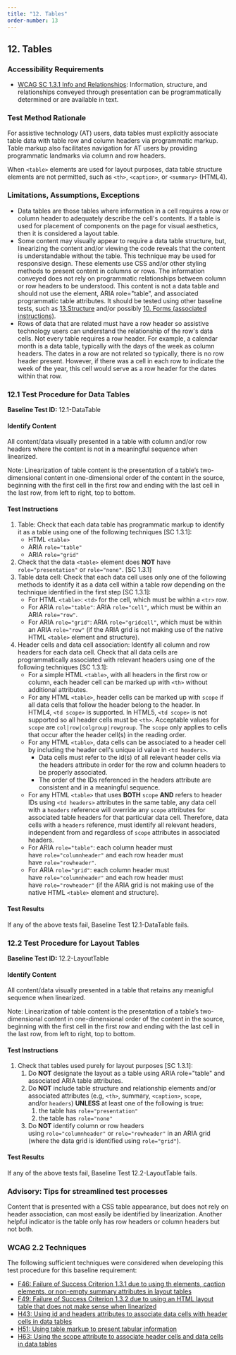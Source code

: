 ```yaml
---
title: "12. Tables"
order-number: 13
---
```

## 12. Tables

### Accessibility Requirements

-   [WCAG SC 1.3.1 Info and Relationships](https://www.w3.org/WAI/WCAG22/Understanding/info-and-relationships): Information, structure, and relationships conveyed through presentation can be programmatically determined or are available in text.

### Test Method Rationale

For assistive technology (AT) users, data tables must explicitly associate table data with table row and column headers via programmatic markup. Table markup also facilitates navigation for AT users by providing programmatic landmarks via column and row headers.

When `<table>` elements are used for layout purposes, data table structure elements are not permitted, such as `<th>`, `<caption>`, or `<summary>` (HTML4).

### Limitations, Assumptions, Exceptions

-   Data tables are those tables where information in a cell requires a row or column header to adequately describe the cell's contents. If a table is used for placement of components on the page for visual aesthetics, then it is considered a layout table.
-   Some content may visually appear to require a data table structure, but, linearizing the content and/or viewing the code reveals that the content is understandable without the table. This technique may be used for responsive design. These elements use CSS and/or other styling methods to present content in columns or rows. The information conveyed does not rely on programmatic relationships between column or row headers to be understood. This content is not a data table and should not use the element, ARIA role="table", and associated programmatic table attributes. It should be tested using other baseline tests, such as [13.Structure](../13Structure/) and/or possibly [10. Forms (associated instructions)](../10Forms/).
-   Rows of data that are related must have a row header so assistive technology users can understand the relationship of the row's data cells. Not every table requires a row header. For example, a calendar month is a data table, typically with the days of the week as column headers. The dates in a row are not related so typically, there is no row header present. However, if there was a cell in each row to indicate the week of the year, this cell would serve as a row header for the dates within that row.

### 12.1 Test Procedure for Data Tables

**Baseline Test ID:** 12.1-DataTable
#### Identify Content
<p id="AIC">All content/data visually presented in a table with column and/or row headers where the content is not in a meaningful sequence when linearized.</p>

<p>Note: Linearization of table content is the presentation of a table’s two-dimensional content in one-dimensional order of the content in the source, beginning with the first cell in the first row and ending with the last cell in the last row, from left to right, top to bottom.</p>

#### Test Instructions
<ol id="ATI">
    <li id="ATI-1">Table: Check that each data table has programmatic markup to identify it as a table using one of the following techniques [SC 1.3.1]:
        <ul>
            <li>HTML <code>&lt;table&gt;</code></li>
            <li>ARIA <code>role="table"</code></li>
            <li>ARIA <code>role="grid"</code></li>
        </ul></li>
    <li id="ATI-2">Check that the data <code>&lt;table&gt;</code> element does <strong>NOT</strong> have <code>role="presentation"</code> or <code>role="none"</code>. [SC 1.3.1]</li>
    <li id="ATI-3">Table data cell: Check that each data cell uses only one of the following methods to identify it as a data cell within a table row depending on the technique identified in the first step [SC 1.3.1]:
        <ul>
            <li>For HTML <code>&lt;table&gt;</code>: <code>&lt;td&gt;</code> for the cell, which must be within a <code>&lt;tr&gt;</code> row.</li>
            <li>For ARIA <code>role="table"</code>: ARIA <code>role="cell"</code>, which must be within an ARIA <code>role="row"</code>.</li>
            <li>For ARIA <code>role="grid"</code>: ARIA <code>role="gridcell"</code>, which must be within an ARIA <code>role="row"</code> (if the ARIA grid is not making use of the native HTML <code>&lt;table&gt;</code> element and structure).</li>
        </ul></li>
    <li id="ATI-4">Header cells and data cell association: Identify all column and row headers for each data cell. Check that all data cells are programmatically associated with relevant headers using one of the following techniques [SC 1.3.1]:
    <ul>
        <li>For a simple HTML <code>&lt;table&gt;</code>, with all headers in the first row or column, each header cell can be marked up with <code>&lt;th&gt;</code> without additional attributes.</li>
        <li>For any HTML <code>&lt;table&gt;</code>, header cells can be marked up with <code>scope</code> if all data cells that follow the header belong to the header. In HTML4, <code>&lt;td scope&gt;</code> is supported. In HTML5, <code>&lt;td scope&gt;</code> is not supported so all header cells must be <code>&lt;th&gt;</code>. Acceptable values for <code>scope</code> are <code>col|row|colgroup|rowgroup</code>. The <code>scope</code> only applies to cells that occur after the header cell(s) in the reading order.</li>
        <li>For any HTML <code>&lt;table&gt;</code>, data cells can be associated to a header cell by including the header cell's unique id value in <code>&lt;td headers&gt;</code>.
            <ul>
                <li>Data cells must refer to the id(s) of all relevant header cells via the headers attribute in order for the row and column headers to be properly associated.</li>
                <li>The order of the IDs referenced in the headers attribute are consistent and in a meaningful sequence.</li>
            </ul></li>
        <li>For any HTML <code>&lt;table&gt;</code> that uses <strong>BOTH</strong> <code>scope</code> <strong>AND</strong> refers to header IDs using <code>&lt;td headers&gt;</code> attributes in the same table, any data cell with a <code>headers</code> reference will override any <code>scope</code> attributes for associated table headers for that particular data cell. Therefore, data cells with a <code>headers</code> reference, must identify all relevant headers, independent from and regardless of <code>scope</code> attributes in associated headers.</li>
        <li>For ARIA <code>role="table"</code>: each column header must have <code>role="columnheader"</code> and each row header must have <code>role="rowheader"</code>.</li>
        <li>For ARIA <code>role="grid"</code>: each column header must have <code>role="columnheader"</code> and each row header must have <code>role="rowheader"</code> (if the ARIA grid is not making use of the native HTML <code>&lt;table&gt;</code> element and structure).</li>
	</ul></li>
</ol>

#### Test Results
<p id="ATR">If any of the above tests fail, Baseline Test 12.1-DataTable fails.</p>

### 12.2 Test Procedure for Layout Tables

**Baseline Test ID:** 12.2-LayoutTable
#### Identify Content
<p id="BIC">All content/data visually presented in a table that retains any meanigful sequence when linearized.</p>

<p>Note: Linearization of table content is the presentation of a table’s two-dimensional content in one-dimensional order of the content in the source, beginning with the first cell in the first row and ending with the last cell in the last row, from left to right, top to bottom.</p>

#### Test Instructions
<ol id="BTI">
    <li id="BTI-1">Check that tables used purely for layout purposes [SC 1.3.1]:
        <ol>
            <li id="BTI-1i">Do <strong>NOT</strong> designate the layout as a table using ARIA role="table" and associated ARIA table attributes.</li>
            <li id="BTI-1ii">Do <strong>NOT</strong> include table structure and relationship elements and/or associated attributes (e.g, <code>&lt;th&gt;</code>, summary, <code>&lt;caption&gt;</code>, <code>scope</code>, and/or <code>headers</code>) <strong>UNLESS</strong> at least one of the following is true:
            <ol>
                <li id="BTI-1iia">the table has <code>role="presentation"</code></li>
                <li id="BTI-1iib">the table has <code>role="none"</code></li>
            </ol></li>
            <li id="BTI-1iii">Do <strong>NOT</strong> identify column or row headers using <code>role="columnheader"</code> or <code>role="rowheader"</code> in an ARIA grid (where the data grid is identified using <code>role="grid"</code>).</li>
        </ol></li>
</ol>

#### Test Results
<p id="BTR">If any of the above tests fail, Baseline Test 12.2-LayoutTable fails.</p>

### Advisory: Tips for streamlined test processes

Content that is presented with a CSS table appearance, but does not rely on header association, can most easily be identified by linearization. Another helpful indicator is the table only has row headers or column headers but not both.

### WCAG 2.2 Techniques

The following sufficient techniques were considered when developing this test procedure for this baseline requirement:

-   [F46: Failure of Success Criterion 1.3.1 due to using th elements, caption elements, or non-empty summary attributes in layout tables](https://www.w3.org/WAI/WCAG22/Techniques/failures/F46)
-   [F49: Failure of Success Criterion 1.3.2 due to using an HTML layout table that does not make sense when linearized](https://www.w3.org/WAI/WCAG22/Techniques/failures/F49)
-   [H43: Using id and headers attributes to associate data cells with header cells in data tables](https://www.w3.org/WAI/WCAG22/Techniques/html/H43)
-   [H51: Using table markup to present tabular information](https://www.w3.org/WAI/WCAG22/Techniques/html/H51)
-   [H63: Using the scope attribute to associate header cells and data cells in data tables](https://www.w3.org/WAI/WCAG22/Techniques/html/H63)


